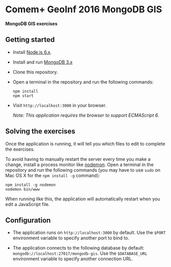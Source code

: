 # Comem+ GeoInf 2016 MongoDB GIS

**MongoDB GIS exercises**



## Getting started

* Install [Node.js 6.x](https://nodejs.org/en/).

* Install and run [MongoDB 3.x](https://www.mongodb.com/download-center#community)

* Clone this repository.

* Open a terminal in the repository and run the following commands:

  ```
  npm install
  npm start
  ```

* Visit `http://localhost:3000` in your browser.

  *Note: This application requires the browser to support ECMAScript 6.*



## Solving the exercises

Once the application is running, it will tell you which files to edit to complete the exercises.

To avoid having to manually restart the server every time you make a change, install a process monitor like [nodemon](https://github.com/remy/nodemon).
Open a terminal in the repository and run the following commands (you may have to use `sudo` on Mac OS X for the `npm install -g` command):

```
npm install -g nodemon
nodemon bin/www
```

When running like this, the application will automatically restart when you edit a JavaScript file.



## Configuration

* The application runs on `http://localhost:3000` by default.
  Use the `$PORT` environment variable to specify another port to bind to.

* The application connects to the following database by default: `mongodb://localhost:27017/mongodb-gis`.
  Use the `$DATABASE_URL` environment variable to specify another connection URL.
